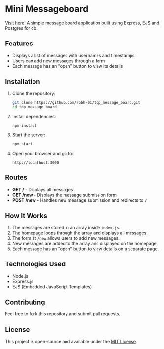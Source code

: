 # Mini Messageboard
[Visit here!](https://mini-message-board-robh-01.onrender.com/)
A simple message board application built using Express, EJS and Postgres for db.

## Features

- Displays a list of messages with usernames and timestamps
- Users can add new messages through a form
- Each message has an "open" button to view its details

## Installation

1. Clone the repository:
   ```sh
   git clone https://github.com/robh-01/top_message_board.git
   cd top_message_board
   ```
2. Install dependencies:
   ```sh
   npm install
   ```
3. Start the server:
   ```sh
   npm start
   ```
4. Open your browser and go to:
   ```
   http://localhost:3000
   ```

## Routes

- **GET /** - Displays all messages
- **GET /new** - Displays the message submission form
- **POST /new** - Handles new message submission and redirects to `/`

## How It Works

1. The messages are stored in an array inside `index.js`.
2. The homepage loops through the array and displays all messages.
3. The form at `/new` allows users to add new messages.
4. New messages are added to the array and displayed on the homepage.
5. Each message has an "open" button to view details on a separate page.

## Technologies Used

- Node.js
- Express.js
- EJS (Embedded JavaScript Templates)

## Contributing

Feel free to fork this repository and submit pull requests.

## License

This project is open-source and available under the [MIT License](LICENSE).

